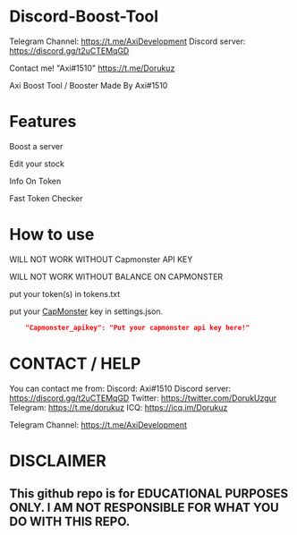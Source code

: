 
# Discord-Boost-Tool

Telegram Channel: https://t.me/AxiDevelopment
Discord server: https://discord.gg/t2uCTEMqGD

Contact me! "Axi#1510"
            https://t.me/Dorukuz

Axi Boost Tool / Booster Made By Axi#1510

# Features


Boost a server

Edit your stock   

Info On Token

Fast Token Checker

# How to use

WILL NOT WORK WITHOUT Capmonster API KEY

WILL NOT WORK WITHOUT BALANCE ON CAPMONSTER

put your token(s) in tokens.txt

put your [CapMonster](https://capmonster.cloud) key in settings.json.

```json
    "Capmonster_apikey": "Put your capmonster api key here!"
```

# CONTACT / HELP

You can contact me from:
Discord: Axi#1510
Discord server: https://discord.gg/t2uCTEMqGD
Twitter: https://twitter.com/DorukUzgur
Telegram: https://t.me/dorukuz
ICQ: https://icq.im/Dorukuz

Telegram Channel: https://t.me/AxiDevelopment
# DISCLAIMER

## This github repo is for EDUCATIONAL PURPOSES ONLY. I AM NOT RESPONSIBLE FOR WHAT YOU DO WITH THIS REPO.
